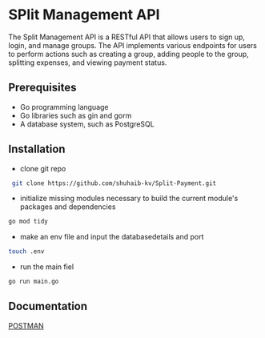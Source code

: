 
# SPlit Management API

The Split Management API is a RESTful API that allows users to sign up, login, and manage groups. The API implements various endpoints for users to perform actions such as creating a group, adding people to the group, splitting expenses, and viewing payment status.

## Prerequisites


- Go programming language
- Go libraries such as gin and gorm
- A database system, such as PostgreSQL



## Installation

- clone git repo
```bash
 git clone https://github.com/shuhaib-kv/Split-Payment.git
```
    
- initialize missing modules necessary to build the current module's packages and dependencies
```bash
go mod tidy
```
- make an env file and input the databasedetails and port
```bash
touch .env
```


- run the main fiel

```bash
go run main.go
```

## Documentation

[POSTMAN](https://documenter.getpostman.com/view/23876360/2s935uFKw5)


